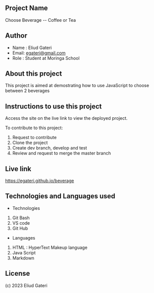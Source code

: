 ## Project Name
Choose Beverage -- Coffee or Tea
## Author
 - Name : Eliud Gateri
 - Email: egateri@gmail.com
 - Role : Student at Moringa School

## About this project
This project is aimed at demostrating how to use JavaScript to choose between 2 beverages

## Instructions to use this project
Access the site on the live link to view the deployed project.

To contribute to this project:
1. Request to contribute
1. Clone the project
1. Create dev branch, develop and test
1. Review and request to merge the master branch

## Live link
https://egateri.github.io/beverage

## Technologies and Languages used
 * Technologies
 1. Git Bash
 1. VS code
 1. Git Hub
 * Languages
 1. HTML : HyperText Makeup language
 1. Java Script
 1. Markdown

## License
(c) 2023 Eliud Gateri
